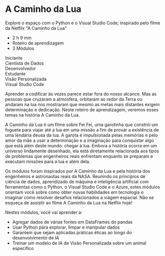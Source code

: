 # A Caminho da Lua

Explore o espaço com o Python e o Visual Studio Code; inspirado pelo filme da Netflix "A Caminho da Lua"

<ul class="metadata page-metadata">
								<li id="time-remaining">2 h 9 min</li>
								<li>
									Roteiro de aprendizagem
								</li>
								<li id="modules-remaining">
									3 Módulos
								</li>
</ul>

<div class="is-size-small tags has-margin-top-small has-margin-bottom-small is-hidden-portrait">
							<div class="tag is-size-extra-small">
								Iniciante
							</div>
							<div class="tag is-size-extra-small">
								Cientista de Dados
							</div>
							<div class="tag is-size-extra-small">
								Desenvolvedor
							</div>
							<div class="tag is-size-extra-small">
								Estudante
							</div>
							<div class="tag is-size-extra-small">
								Visão Personalizada
							</div>
							<div class="tag is-size-extra-small">
								Visual Studio Code
							</div>
</div>

Aprender a codificar às vezes parece estar fora do nosso alcance. Mas as pessoas que cruzaram a atmosfera, orbitaram ao redor da Terra ou andaram na lua nos mostraram que mesmo as metas mais distantes exigem determinação e dedicação. Neste roteiro de aprendizagem, veremos esses temas na história A Caminho da Lua.

A Caminho da Lua é um filme sobre Fei Fei, uma garotinha que constrói um foguete para viajar até a lua em uma missão a fim de provar a existência de uma lendária deusa da lua. A garota é impulsionada pelas memórias e pelo amor da mãe a usar a determinação e a imaginação para conquistar algo que está além deste mundo: chegar à lua. Embora a história ocorra em um universo lindamente desenhado, ela está diretamente relacionada aos tipos de problemas que engenheiros reais enfrentam enquanto se preparam e executam missões para a lua e além dela.

Os módulos foram inspirados por A Caminho da Lua e pela história dos engenheiros e astronautas reais da NASA. Reunindo os princípios de ciência de dados, aprendizado de máquina e inteligência artificial com ferramentas como o Python, o Visual Studio Code e o Azure, estes módulos orientam você sobre como obter novas habilidades em tecnologia e imaginar como resolver desafios relacionados a viagem espacial. Não se esqueça de assistir ao filme A Caminho da Lua na Netflix hoje!

Nestes módulos, você vai aprender a:

* Agregar dados de várias fontes em DataFrames do pandas
* Usar Python para explorar, limpar e manipular dados
* Garantem que sejam aplicadas práticas éticas ao longo do desenvolvimento de IA
* Treinar um modelo de IA de Visão Personalizada sobre um animal específico
